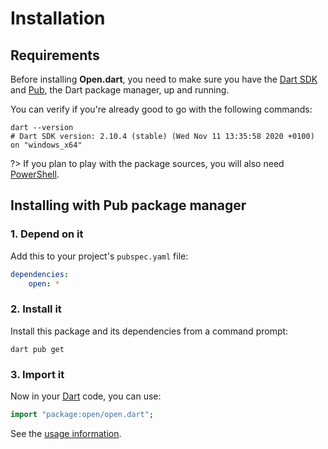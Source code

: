 # Installation

## Requirements
Before installing **Open.dart**, you need to make sure you have the [Dart SDK](https://dart.dev/tools/sdk)
and [Pub](https://dart.dev/tools/pub), the Dart package manager, up and running.

You can verify if you're already good to go with the following commands:

```shell
dart --version
# Dart SDK version: 2.10.4 (stable) (Wed Nov 11 13:35:58 2020 +0100) on "windows_x64"
```

?> If you plan to play with the package sources, you will also need [PowerShell](https://docs.microsoft.com/en-us/powershell).

## Installing with Pub package manager

### 1. Depend on it
Add this to your project's `pubspec.yaml` file:

```yaml
dependencies:
	open: *
```

### 2. Install it
Install this package and its dependencies from a command prompt:

```shell
dart pub get
```

### 3. Import it
Now in your [Dart](https://dart.dev) code, you can use:

```dart
import "package:open/open.dart";
```

See the [usage information](usage/api.md).
